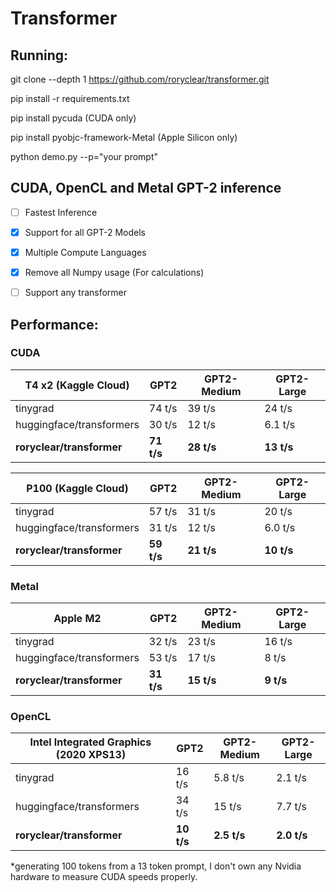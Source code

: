# Transformer
## Running:
git clone --depth 1 https://github.com/roryclear/transformer.git

pip install -r requirements.txt

pip install pycuda (CUDA only)

pip install pyobjc-framework-Metal (Apple Silicon only)

python demo.py --p="your prompt" 

## CUDA, OpenCL and Metal GPT-2 inference
- [ ] Fastest Inference

- [X] Support for all GPT-2 Models

- [X] Multiple Compute Languages

- [X] Remove all Numpy usage (For calculations)

- [ ] Support any transformer

## Performance:

### CUDA
|T4 x2 (Kaggle Cloud)         | GPT2          |GPT2-Medium    |GPT2-Large |
| -----------                 | -----------   |------         |----       |
| tinygrad                    |74 t/s         |39 t/s         |24 t/s     |
| huggingface/transformers    |30 t/s         |12 t/s         |6.1 t/s    |  
|**roryclear/transformer**    |**71 t/s**     |**28 t/s**     |**13 t/s** |

|P100 (Kaggle Cloud)          | GPT2          |GPT2-Medium    |GPT2-Large |
| -----------                 | -----------   |------         |----       |
| tinygrad                    |57 t/s         |31 t/s         |20 t/s     |
| huggingface/transformers    |31 t/s         |12 t/s         |6.0 t/s    |  
|**roryclear/transformer**    |**59 t/s**     |**21 t/s**     |**10 t/s** |

### Metal
|Apple M2                   | GPT2          |GPT2-Medium    |GPT2-Large |
| -----------               | -----------   |------         |----       |
| tinygrad                  |32 t/s         |23 t/s         |16 t/s     |
| huggingface/transformers  |53 t/s         |17 t/s         |8 t/s      |  
| **roryclear/transformer** |**31 t/s**     |**15 t/s**     |**9 t/s**  |

### OpenCL
|Intel Integrated Graphics (2020 XPS13)         | GPT2          |GPT2-Medium    |GPT2-Large |
| -----------                                   | -----------   |------         |----       |
| tinygrad                                      |16 t/s         |5.8 t/s        |2.1 t/s    |
| huggingface/transformers                      |34 t/s         |15 t/s         |7.7 t/s    |  
|**roryclear/transformer**                      |**10 t/s**     |**2.5 t/s**    |**2.0 t/s**|

*generating 100 tokens from a 13 token prompt, I don't own any Nvidia hardware to measure CUDA speeds properly.
